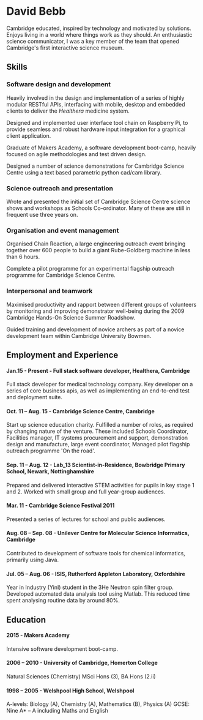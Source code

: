 David Bebb
===========================
Cambridge educated, inspired by technology and motivated by solutions. Enjoys living in a world where things work as they should. An enthusiastic science communicator, I was a key member of the team that opened Cambridge's first interactive science museum.

## Skills

### Software design and development

Heavily involved in the design and implementation of a series of highly modular RESTful APIs, interfacing with mobile, desktop and embedded clients to deliver the <em>Healthera</em> medicine system.

Designed and implemented user interface tool chain on Raspberry Pi, to provide seamless and robust hardware input integration for a graphical client application.

Graduate of Makers Academy, a software development boot-camp, heavily focused on agile methodologies and test driven design.

Designed a number of science demonstrations for Cambridge Science Centre using a text based parametric python cad/cam library.


### Science outreach and presentation
Wrote and presented the initial set of Cambridge Science Centre science shows and workshops as Schools Co-ordinator. Many of these are still in frequent use three years on.


### Organisation and event management	 

Organised Chain Reaction, a large engineering outreach event bringing together over 600 people to build a giant Rube-Goldberg machine in less than 6 hours.

Complete a pilot programme for an experimental flagship outreach programme for Cambridge Science Centre.


### Interpersonal and teamwork 				  		
Maximised productivity and rapport between different groups of volunteers by monitoring and improving demonstrator well-being during the 2009 Cambridge Hands-On Science Summer Roadshow.

Guided training and development of novice archers as part of a novice development team within Cambridge University Bowmen.

## Employment and Experience

#### Jan.15 - Present - Full stack software developer, Healthera, Cambridge
Full stack developer for medical technology company. Key developer on a series of core business apis, as well as implementing an end-to-end test and deployment suite.

#### Oct. 11 – Aug. 15 - Cambridge Science Centre, Cambridge
Start up science education charity. Fulfilled a number of roles, as required by changing nature of the venture. These included Schools Coordinator, Facilities manager, IT systems procurement and support, demonstration design and manufacture, large event coordinator, Managed pilot flagship outreach programme 'On the road'.


#### Sep. 11 – Aug. 12 - Lab_13 Scientist-in-Residence, Bowbridge Primary School, Newark, Nottinghamshire
Prepared and delivered interactive STEM activities for pupils in key stage 1 and 2. Worked with small group and full year-group audiences.


#### Mar. 11 - Cambridge Science Festival 2011
Presented a series of lectures for school and public audiences.


#### Aug. 08 – Sep. 08 - Unilever Centre for Molecular Science Informatics, Cambridge
Contributed to development of software tools for chemical informatics, primarily using Java.


#### Jul. 05 – Aug. 06 - ISIS, Rutherford Appleton Laboratory, Oxfordshire
Year in Industry (YinI) student in the 3He Neutron spin filter group. Developed automated data analysis tool using Matlab. This reduced time spent analysing routine data by around 80%.


## Education

#### 2015 - Makers Academy
Intensive software development boot-camp.


#### 2006 – 2010 - University of Cambridge,  Homerton College
Natural Sciences (Chemistry) MSci Hons (3), BA Hons (2.ii)


#### 1998 – 2005 - Welshpool High School, Welshpool
A-levels: Biology (A), Chemistry (A), Mathematics (B), Physics (A)
GCSE: Nine A* – A including Maths and English
